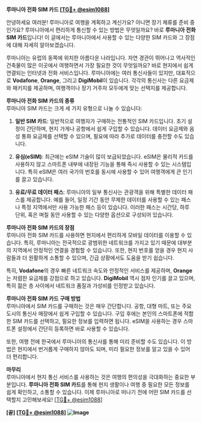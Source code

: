 **루마니아 전화 SIM 카드 [[TG💪+ @esim1088](https://t.me/s/esim1088)]**

안녕하세요 여러분! 루마니아로 여행을 계획하고 계신가요? 아니면 장기 체류를 준비 중인가요? 루마니아에서 편리하게 통신할 수 있는 방법은 무엇일까요? 바로 **루마니아 전화 SIM 카드**입니다! 이 글에서는 루마니아에서 사용할 수 있는 다양한 SIM 카드와 그 장점에 대해 자세히 알아보겠습니다.

루마니아는 유럽의 동쪽에 위치한 아름다운 나라입니다. 자연 경관이 뛰어나고 역사적인 건축물이 많은 이곳에서 여행하면서 가장 필요한 것이 무엇일까요? 바로 현지에서 쉽게 연결되는 인터넷과 전화 서비스입니다. 루마니아에는 여러 통신사들이 있지만, 대표적으로 **Vodafone**, **Orange**, 그리고 **DigiMobil**이 있습니다. 각각의 통신사는 다른 요금제와 패키지를 제공하며, 여행객이나 장기 거주자 모두에게 맞는 선택지를 제공합니다.

**루마니아 전화 SIM 카드의 종류**  
루마니아 SIM 카드는 크게 세 가지 유형으로 나눌 수 있습니다:  

1. **일반 SIM 카드**: 일반적으로 여행자가 구매하는 전통적인 SIM 카드입니다. 초기 설정이 간단하며, 현지 가게나 공항에서 쉽게 구입할 수 있습니다. 데이터 요금제와 음성 통화 요금제를 선택할 수 있으며, 필요에 따라 추가로 데이터를 충전할 수도 있습니다.  
   
2. **유심(eSIM)**: 최근에는 eSIM 기술이 많이 보급되었습니다. eSIM은 물리적 카드를 사용하지 않고 스마트폰 내부에 내장된 기능을 통해 즉시 사용할 수 있는 시스템입니다. 특히 eSIM은 여러 국가의 번호를 동시에 사용할 수 있어 여행객에게 큰 인기를 끌고 있습니다.  

3. **유료/무료 데이터 패스**: 루마니아의 일부 통신사는 관광객을 위해 특별한 데이터 패스를 제공합니다. 예를 들어, 일정 기간 동안 무제한 데이터를 사용할 수 있는 패스나 특정 지역에서만 사용 가능한 패스 등이 있습니다. 이러한 패스는 시간당, 하루 단위, 혹은 며칠 동안 사용할 수 있는 다양한 옵션으로 구성되어 있습니다.

**루마니아 전화 SIM 카드의 장점**  
루마니아 전화 SIM 카드를 사용하면 현지에서 편리하게 모바일 데이터를 이용할 수 있습니다. 특히, 루마니아는 전국적으로 광범위한 네트워크를 가지고 있기 때문에 대부분의 지역에서 안정적인 연결을 경험할 수 있습니다. 또한, 현지 번호를 얻을 경우 현지 사람들과 더 원활하게 소통할 수 있으며, 긴급 상황에서도 도움을 받기 쉽습니다.

특히, **Vodafone**의 경우 빠른 네트워크 속도와 안정적인 서비스를 제공하며, **Orange**는 저렴한 요금제를 강점으로 하고 있습니다. **DigiMobil** 역시 점차 인기를 끌고 있으며, 특히 젊은 층 사이에서 네트워크 품질과 가성비를 인정받고 있습니다.

**루마니아 전화 SIM 카드 구매 방법**  
루마니아에서 SIM 카드를 구매하는 것은 매우 간단합니다. 공항, 대형 마트, 또는 주요 도시의 통신사 매장에서 쉽게 구입할 수 있습니다. 구입 후에는 본인의 스마트폰에 적합한 SIM 카드를 선택하고, 필요한 정보를 입력하면 됩니다. eSIM을 사용하는 경우 스마트폰 설정에서 간단히 등록하면 바로 사용할 수 있습니다.

또한, 여행 전에 한국에서 루마니아의 통신사를 통해 미리 준비할 수도 있습니다. 이 방법은 현지에서 번거롭게 구매하지 않아도 되며, 미리 필요한 정보를 알고 있을 수 있어 더 편리합니다.

**마무리**  
루마니아에서 현지 통신 서비스를 사용하는 것은 여행의 편의성을 극대화하는 중요한 부분입니다. **루마니아 전화 SIM 카드**를 통해 현지 생활이나 여행 중 필요한 모든 정보를 쉽게 확인하고, 소통할 수 있습니다. 이제 루마니아로 떠나기 전에 어떤 SIM 카드를 선택할지 고민해보세요! [[TG💪+ @esim1088](https://t.me/s/esim1088)]  

**[끝] [[TG💪+ @esim1088](https://t.me/s/esim1088)] ![Image](https://i.postimg.cc/Y0z9fWf4/image.png)**